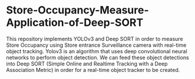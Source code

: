# Store-Occupancy-Measure-Application-of-Deep-SORT
This repository implements YOLOv3 and Deep SORT in order to measure Store Occupancy using Store entrance Surveillance camera with real-time object tracking. 
Yolov3 is an algorithm that uses deep convolutional neural networks to perform object detection. We can feed these object detections into Deep SORT (Simple Online and Realtime Tracking with a Deep Association Metric) in order for a real-time object tracker to be created.
